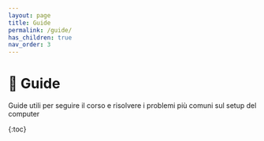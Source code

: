 ```yaml
---
layout: page
title: Guide
permalink: /guide/
has_children: true
nav_order: 3
---
```


# 📕 Guide

Guide utili per seguire il corso e risolvere i problemi più comuni sul setup del computer

{:toc}